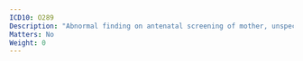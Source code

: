 ```yaml
---
ICD10: O289
Description: "Abnormal finding on antenatal screening of mother, unspecified"
Matters: No
Weight: 0
---
```



